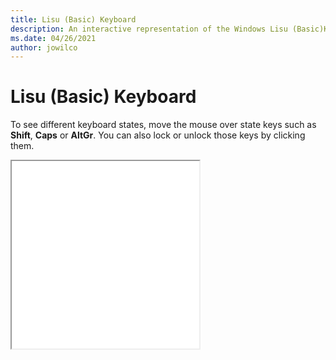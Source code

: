 ```yaml
---
title: Lisu (Basic) Keyboard
description: An interactive representation of the Windows Lisu (Basic)Keyboard. To see different keyboard states, click or move the mouse over the state keys.
ms.date: 04/26/2021
author: jowilco
---
```


# Lisu (Basic) Keyboard

To see different keyboard states, move the mouse over state keys such as **Shift**, **Caps** or **AltGr**. You can also lock or unlock those keys by clicking them.

<iframe src="kbdlisub.html" height="300"></iframe>
